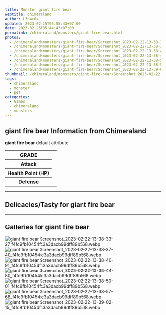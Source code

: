 ```yaml
---
title: Monster giant fire bear
webtitle: chimeraland
author: L3n4r0x
updated: 2023-02-25T05:55:43+07:00
date: 2023-02-25T05:44:43+07:00
permalink: /chimeraland/monsters/giant-fire-bear.html
photos:
  - /chimeraland/monsters/giant-fire-bear/Screenshot_2023-02-22-13-38-33-27_f4fc9fb10454fc3a3dacb99dff89b568.webp
  - /chimeraland/monsters/giant-fire-bear/Screenshot_2023-02-22-13-38-37-40_f4fc9fb10454fc3a3dacb99dff89b568.webp
  - /chimeraland/monsters/giant-fire-bear/Screenshot_2023-02-22-13-38-40-91_f4fc9fb10454fc3a3dacb99dff89b568.webp
  - /chimeraland/monsters/giant-fire-bear/Screenshot_2023-02-22-13-38-44-80_f4fc9fb10454fc3a3dacb99dff89b568.webp
  - /chimeraland/monsters/giant-fire-bear/Screenshot_2023-02-22-13-38-50-01_f4fc9fb10454fc3a3dacb99dff89b568.webp
  - /chimeraland/monsters/giant-fire-bear/Screenshot_2023-02-22-13-38-57-68_f4fc9fb10454fc3a3dacb99dff89b568.webp
  - /chimeraland/monsters/giant-fire-bear/Screenshot_2023-02-22-13-39-02-15_f4fc9fb10454fc3a3dacb99dff89b568.webp
thumbnail: /chimeraland/monsters/giant-fire-bear/Screenshot_2023-02-22-13-38-33-27_f4fc9fb10454fc3a3dacb99dff89b568.webp
tags:
  - chimeraland
  - monster
  - pet
categories:
  - Games
  - chimeraland
  - monsters
---
```


<section id="bootstrap-wrapper"><link rel="stylesheet" href="https://rawcdn.githack.com/dimaslanjaka/Web-Manajemen/0c3b5aa1813bd4abcd2c11bf3e37928b15c28664/css/bootstrap-5-3-0-alpha3-wrapper.css"/><h2 id="attribute">giant fire bear Information from Chimeraland</h2><p><b>giant fire bear</b> default attribute <table><tr><th>GRADE</th><td></td></tr><tr><th>Attack</th><td></td></tr><tr><th>Health Point (HP)</th><td></td></tr><tr><th>Defense</th><td></td></tr></table></p><hr/><h2 id="delicacies">Delicacies/Tasty for giant fire bear</h2><div class="bg-dark text-light"></div><hr/><div id="gallery"><h2>Galleries for giant fire bear</h2><div class="row"><div class="col-lg-6 col-12"><img src="/chimeraland/monsters/giant-fire-bear/Screenshot_2023-02-22-13-38-33-27_f4fc9fb10454fc3a3dacb99dff89b568.webp" alt="giant fire bear Screenshot_2023-02-22-13-38-33-27_f4fc9fb10454fc3a3dacb99dff89b568.webp"/></div><div class="col-lg-6 col-12"><img src="/chimeraland/monsters/giant-fire-bear/Screenshot_2023-02-22-13-38-37-40_f4fc9fb10454fc3a3dacb99dff89b568.webp" alt="giant fire bear Screenshot_2023-02-22-13-38-37-40_f4fc9fb10454fc3a3dacb99dff89b568.webp"/></div><div class="col-lg-6 col-12"><img src="/chimeraland/monsters/giant-fire-bear/Screenshot_2023-02-22-13-38-40-91_f4fc9fb10454fc3a3dacb99dff89b568.webp" alt="giant fire bear Screenshot_2023-02-22-13-38-40-91_f4fc9fb10454fc3a3dacb99dff89b568.webp"/></div><div class="col-lg-6 col-12"><img src="/chimeraland/monsters/giant-fire-bear/Screenshot_2023-02-22-13-38-44-80_f4fc9fb10454fc3a3dacb99dff89b568.webp" alt="giant fire bear Screenshot_2023-02-22-13-38-44-80_f4fc9fb10454fc3a3dacb99dff89b568.webp"/></div><div class="col-lg-6 col-12"><img src="/chimeraland/monsters/giant-fire-bear/Screenshot_2023-02-22-13-38-50-01_f4fc9fb10454fc3a3dacb99dff89b568.webp" alt="giant fire bear Screenshot_2023-02-22-13-38-50-01_f4fc9fb10454fc3a3dacb99dff89b568.webp"/></div><div class="col-lg-6 col-12"><img src="/chimeraland/monsters/giant-fire-bear/Screenshot_2023-02-22-13-38-57-68_f4fc9fb10454fc3a3dacb99dff89b568.webp" alt="giant fire bear Screenshot_2023-02-22-13-38-57-68_f4fc9fb10454fc3a3dacb99dff89b568.webp"/></div><div class="col-lg-6 col-12"><img src="/chimeraland/monsters/giant-fire-bear/Screenshot_2023-02-22-13-39-02-15_f4fc9fb10454fc3a3dacb99dff89b568.webp" alt="giant fire bear Screenshot_2023-02-22-13-39-02-15_f4fc9fb10454fc3a3dacb99dff89b568.webp"/></div></div></div></section>